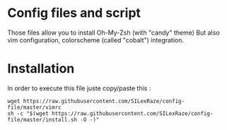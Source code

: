 # Config files and script
Those files allow you to install Oh-My-Zsh (with "candy" theme)
But also vim configuration, colorscheme (called "cobalt") integration.
# Installation
In order to execute this file juste copy/paste this :
```
wget https://raw.githubusercontent.com/SILexRaze/config-file/master/vimrc
sh -c "$(wget https://raw.githubusercontent.com/SILexRaze/config-file/master/install.sh -O -)"
```
